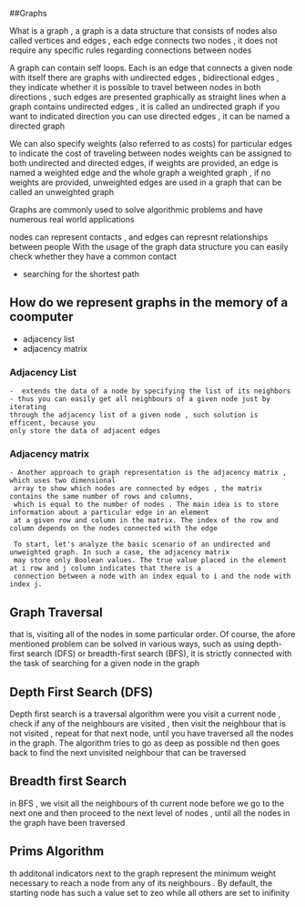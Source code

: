 

##Graphs


What is a graph , a graph is a data structure that consists of nodes also called vertices
and edges , each edge connects two nodes , it does not require any specific rules
regarding connections between nodes 

A graph can contain self loops. Each is an edge that connects a given node
with itself
there are graphs with undirected edges , bidirectional edges , they indicate whether
it is possible to travel between nodes in both directions , such edges are presented
graphically as straight lines
when a graph contains undirected edges , it is called an undirected graph
if you want to indicated direction you can use directed edges , it can be named a
directed graph

We can also specify weights (also referred to as costs) for particular edges to
indicate the cost of traveling between nodes
weights can be assigned to both undirected and directed edges, if weights are provided,
an edge is named a weighted edge and the whole graph a weighted graph , if no weights
are provided, unweighted edges are used in a graph that can be called an
unweighted graph

Graphs are commonly used to solve algorithmic problems and have numerous real world
applications

nodes can represent contacts , and edges can represnt relationships between people
With the usage of the graph data structure you can easily check whether they have a common
contact

- searching for the shortest path

## How do we represent graphs in the memory of a coomputer
- adjacency list
- adjacency matrix

### Adjacency List
    -  extends the data of a node by specifying the list of its neighbors
    - thus you can easily get all neighbours of a given node just by iterating
    through the adjacency list of a given node , such solution is efficent, because you
    only store the data of adjacent edges

### Adjacency matrix
    - Another approach to graph representation is the adjacency matrix , which uses two dimensional
     array to show which nodes are connected by edges , the matrix contains the same number of rows and columns,
     which is equal to the number of nodes . The main idea is to store information about a particular edge in an element
     at a given row and column in the matrix. The index of the row and column depends on the nodes connected with the edge 

     To start, let's analyze the basic scenario of an undirected and unweighted graph. In such a case, the adjacency matrix
     may store only Boolean values. The true value placed in the element at i row and j column indicates that there is a
     connection between a node with an index equal to i and the node with index j.

## Graph Traversal
that is, visiting all of the nodes in some particular order. Of course, the afore mentioned problem can be solved in various ways,
such as using depth-first search (DFS) or breadth-first search (BFS), it is strictly connected with
the task of searching for a given node in the graph

## Depth First Search (DFS)
Depth first search is a traversal algorithm were you visit a current node , check if any of the neighbours
are visited , then visit the neighbour that is not visited , repeat for that next node, until
you have traversed all the nodes in the graph.
The algorithm tries to go as deep as possible nd then goes back to find the next unvisited neighbour
that can be traversed 

## Breadth first Search
in BFS , we visit all the neighbours of th current node before we go to the next one and then
proceed to the next level of nodes , until all the nodes in the graph have been traversed 



## Prims Algorithm
th additonal indicators next to the graph represent the minimum weight necessary to reach a node
from any of its neighbours . By default, the starting node has such a value set to zeo while all others
are set to inifinity
